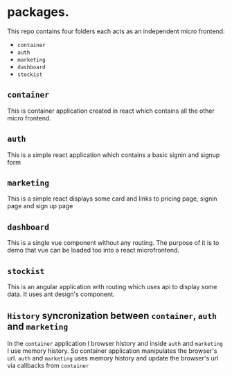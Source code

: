 # packages.

This repo contains four folders each acts as an independent micro frontend:
* `container`
* `auth`
* `marketing`
* `dashboard`
* `stockist`
## `container`
This is container application created in react which contains all the other micro frontend.

## `auth`
This is a simple react application which contains a basic signin and signup form

## `marketing`
This is a simple react displays some card and links to pricing page, signin page and sign up page

## `dashboard`
This is a single vue component without any routing. The purpose of it is to demo that vue can be loaded too into a react microfrontend.

## `stockist`
This is an angular application with routing which uses api to display some data. It uses ant design's component.

## `History` syncronization between `container`, `auth` and `marketing`
In the `container` application I browser history and inside `auth` and `marketing` I use memory history. So container application manipulates the browser's url. `auth` and `marketing` uses memory history and update the browser's url via callbacks from `container`
